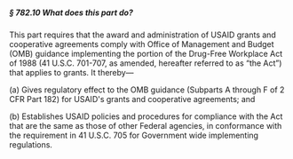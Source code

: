 ##### § 782.10 What does this part do? #####

This part requires that the award and administration of USAID grants and cooperative agreements comply with Office of Management and Budget (OMB) guidance implementing the portion of the Drug-Free Workplace Act of 1988 (41 U.S.C. 701-707, as amended, hereafter referred to as “the Act”) that applies to grants. It thereby—

(a) Gives regulatory effect to the OMB guidance (Subparts A through F of 2 CFR Part 182) for USAID's grants and cooperative agreements; and

(b) Establishes USAID policies and procedures for compliance with the Act that are the same as those of other Federal agencies, in conformance with the requirement in 41 U.S.C. 705 for Government wide implementing regulations.
